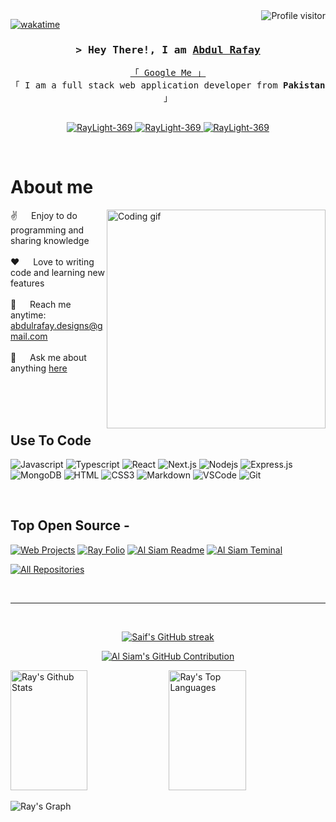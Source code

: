 <!--
<h2 align="center">
  Welcome to Ray's World!
  <img src="https://media.giphy.com/media/hvRJCLFzcasrR4ia7z/giphy.gif" width="28">
</h2>
-->

<!--
<p align="center">
  <a href="https://github.com/alsiam"><img src="https://readme-typing-svg.herokuapp.com/?lines=Self%20Taught%20Programmer;Front%20End%20Developer;1.5%2B%20years%20of%20coding%20experience;Always%20learning%20new%20things&center=true&width=380&height=45"></a>
</p>

 -->

<a href="https://komarev.com/ghpvc/?username=RayLight-369">
  <img align="right" src="https://komarev.com/ghpvc/?username=RayLight-369&label=Visitors&color=0e75b6&style=flat" alt="Profile visitor" />
</a>


[![wakatime](https://wakatime.com/badge/user/eebb3dd8-d9b2-40de-9b88-6fd6cac99dbc.svg)](https://wakatime.com/@eebb3dd8-d9b2-40de-9b88-6fd6cac99dbc)

<!-- Intro  -->
<h3 align="center">
        <samp>&gt; Hey There!, I am
                <b><a target="_blank" href="https://portfolio.raylight.repl.co/">Abdul Rafay</a></b>
        </samp>
</h3>


<p align="center"> 
  <samp>
    <a href="https://www.google.com/search?q=Ray+Light">「 Google Me 」</a>
    <br>
    「 I am a full stack web application developer from <b>Pakistan</b> 」
    <br>
    <br>
  </samp>
</p>

<p align="center">
 <a href="https://portfolio.raylight.repl.co/" target="blank">
  <img src="https://img.shields.io/badge/Website-DC143C?style=for-the-badge&logo=medium&logoColor=white" alt="RayLight-369" />
 </a>
<!--  <a href="https://linkedin.com/in/raylight" target="_blank">
  <img src="https://img.shields.io/badge/LinkedIn-0077B5?style=for-the-badge&logo=linkedin&logoColor=white" alt="RayLight-369"/>
 </a> -->
 <!-- <a href="https://dev.to/RayLight-369" target="_blank">
  <img src="https://img.shields.io/badge/dev.to-0A0A0A?style=for-the-badge&logo=dev.to&logoColor=white" alt="RayLight-369" />
 </a> -->
<!--  <a href="https://twitter.com/raylight" target="_blank">
  <img src="https://img.shields.io/badge/Twitter-1DA1F2?style=for-the-badge&logo=twitter&logoColor=white" />
 </a> -->
 <a href="https://instagram.com/ray_light_designs" target="_blank">
  <img src="https://img.shields.io/badge/Instagram-fe4164?style=for-the-badge&logo=instagram&logoColor=white" alt="RayLight-369" />
 </a> 
 <a href="https://www.facebook.com/profile.php?id=100081039494335" target="_blank">
  <img src="https://img.shields.io/badge/Facebook-20BEFF?&style=for-the-badge&logo=facebook&logoColor=white" alt="RayLight-369"  />
  </a> 
</p>
<br />

<!-- About Section -->
 # About me
 
<p>
 <img align="right" width="350" src="/assets/programmer.gif" alt="Coding gif" />
  
 ✌️ &emsp; Enjoy to do programming and sharing knowledge <br/><br/>
 ❤️ &emsp; Love to writing code and learning new features<br/><br/>
 📧 &emsp; Reach me anytime: abdulrafay.designs@gmail.com<br/><br/>
 💬 &emsp; Ask me about anything [here](https://github.com/RayLight-369/RayLight-369/issues)

</p>

<br/>
<br/>
<br/>

## Use To Code

![Javascript](https://img.shields.io/badge/Javascript-F0DB4F?style=for-the-badge&labelColor=black&logo=javascript&logoColor=F0DB4F)
![Typescript](https://img.shields.io/badge/Typescript-007acc?style=for-the-badge&labelColor=black&logo=typescript&logoColor=007acc)
![React](https://img.shields.io/badge/-React-61DBFB?style=for-the-badge&labelColor=black&logo=react&logoColor=61DBFB)
![Next.js](https://img.shields.io/badge/next.js-000000?style=for-the-badge&logo=nextdotjs&logoColor=white)
![Nodejs](https://img.shields.io/badge/Nodejs-3C873A?style=for-the-badge&labelColor=black&logo=node.js&logoColor=3C873A)
![Express.js](https://img.shields.io/badge/Express.js-000000?style=for-the-badge&logo=express&logoColor=white)
![MongoDB](https://img.shields.io/badge/MongoDB-4EA94B?style=for-the-badge&logo=mongodb&logoColor=white)
![HTML](https://img.shields.io/badge/HTML5-E34F26?style=for-the-badge&logo=html5&logoColor=white)
![CSS3](https://img.shields.io/badge/CSS3-1572B6?style=for-the-badge&logo=css3&logoColor=white)
![Markdown](https://img.shields.io/badge/Markdown-000000?style=for-the-badge&logo=markdown&logoColor=white)
![VSCode](https://img.shields.io/badge/Visual_Studio-0078d7?style=for-the-badge&logo=visual%20studio&logoColor=white)
![Git](https://img.shields.io/badge/Git-F05032?style=for-the-badge&logo=git&logoColor=white)

<br/>

## Top Open Source -
[![Web Projects](https://github-readme-stats.vercel.app/api/pin/?username=RayLight-369&repo=web-projects&border_color=7F3FBF&bg_color=0D1117&title_color=C9D1D9&text_color=8B949E&icon_color=7F3FBF)](https://github.com/RayLight-369/VioSell)
[![Ray Folio](https://github-readme-stats.vercel.app/api/pin/?username=RayLight-369&repo=al-folio&border_color=7F3FBF&bg_color=0D1117&title_color=C9D1D9&text_color=8B949E&icon_color=7F3FBF)](https://github.com/RayLight-369/RayAI)
[![Al Siam Readme](https://github-readme-stats.vercel.app/api/pin/?username=RayLight-369&repo=alsiam&border_color=7F3FBF&bg_color=0D1117&title_color=C9D1D9&text_color=8B949E&icon_color=7F3FBF)](https://github.com/RayLight-369/RayLight-369)
[![Al Siam Teminal](https://github-readme-stats.vercel.app/api/pin/?username=RayLight-369&repo=alsiam.github.io&border_color=7F3FBF&bg_color=0D1117&title_color=C9D1D9&text_color=8B949E&icon_color=7F3FBF)](https://github.com/RayLight-369/anime-search-app)

<p align="left">
  <a href="https://github.com/RayLight-369?tab=repositories" target="_blank"><img alt="All Repositories" title="All Repositories" src="https://img.shields.io/badge/-All%20Repos-2962FF?style=for-the-badge&logo=koding&logoColor=white"/></a>
</p>

<br/>
<hr/>
<br/>

<p align="center">
  <a href="https://github.com/RayLight-369">
    <img src="https://github-readme-streak-stats.herokuapp.com/?user=RayLight-369&theme=radical&border=7F3FBF&background=0D1117" alt="Saif's GitHub streak"/>
  </a>
</p>

<p align="center">
  <a href="https://github.com/RayLight-369">
    <img src="https://github-profile-summary-cards.vercel.app/api/cards/profile-details?username=RayLight-369&theme=radical" alt="Al Siam's GitHub Contribution"/>
  </a>
</p>

<a> 
    <a href="https://github.com/RayLight-369"><img alt="Ray's Github Stats" src="https://denvercoder1-github-readme-stats.vercel.app/api?username=RayLight-369&show_icons=true&count_private=true&theme=react&border_color=7F3FBF&bg_color=0D1117&title_color=F85D7F&icon_color=F8D866" height="192px" width="49.5%"/></a>
  <a href="https://github.com/RayLight-369"><img alt="Ray's Top Languages" src="https://denvercoder1-github-readme-stats.vercel.app/api/top-langs/?username=RayLight-369&langs_count=8&layout=compact&theme=react&border_color=7F3FBF&bg_color=0D1117&title_color=F85D7F&icon_color=F8D866" height="192px" width="49.5%"/></a>
  <br/>
</a>


![Ray's Graph](https://github-readme-activity-graph.vercel.app/graph?username=RayLight-369&custom_title=Ray%20Light's%20GitHub%20Activity%20Graph&bg_color=0D1117&color=7F3FBF&line=7F3FBF&point=7F3FBF&area_color=FFFFFF&title_color=FFFFFF&area=true)
